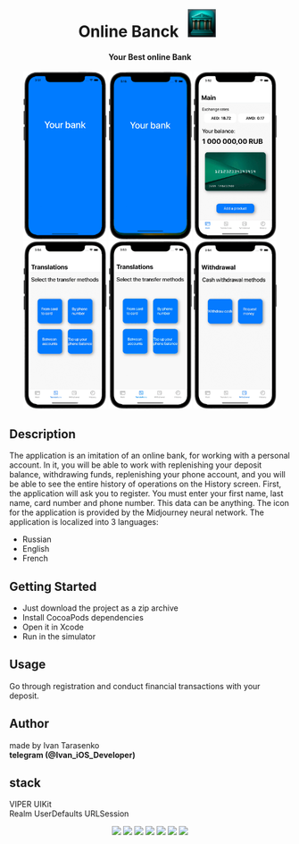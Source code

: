 <div align="center">
<br>
<h1>Online Banck <img src="/Preview/icon.png" width="50" height="50" hspace="10"/></h1> 
</div>

<div align="center">
<h4>Your Best online Bank</h4>
</div>

<p align="center">
<img src="/Preview/launchScreen.png" width="149" height="300"/>
<img src="/Preview/registration.gif" width="149" height="300"/>
<img src="/Preview/main.gif" width="149" height="300"/>
<img src="/Preview/translations.gif" width="149" height="300"/>
<img src="/Preview/withdrawalPhone.gif" width="149" height="300"/>
<img src="/Preview/withdrawal.gif" width="149" height="300"/>
</p>

## Description
The application is an imitation of an online bank, for working with a personal account.
In it, you will be able to work with replenishing your deposit balance, withdrawing funds, replenishing your phone account, and you will be able to see the entire history of operations on the History screen.
First, the application will ask you to register. You must enter your first name, last name, card number and phone number. This data can be anything.
The icon for the application is provided by the Midjourney neural network.
The application is localized into 3 languages:
- Russian
- English
- French

## Getting Started
- Just download the project as a zip archive
- Install CocoaPods dependencies
- Open it in Xcode
- Run in the simulator

## Usage
Go through registration and conduct financial transactions with your deposit.

## Author
made by Ivan Tarasenko  
**telegram (@Ivan_iOS_Developer)**

## stack
VIPER 
UIKit  
Realm
UserDefaults
URLSession

<p align="center">
<a href="https://github.com/realm/SwiftLint" alt="SwiftLint badge">
<img src="https://img.shields.io/badge/CodeStyle-SwiftLint-blueviolet"></a>
<a href="https://github.com/Ivan-Tarasenko/Online_Bank/blob/main/LICENSE.txt">
<img src="https://img.shields.io/badge/license-MIT-green?style=flat"></a>
<a><img src="https://img.shields.io/github/commit-activity/y/Ivan-Tarasenko/Online_Bank"></a>
<a><img src="https://img.shields.io/github/directory-file-count/Ivan-Tarasenko/Online_Bank"></a>
<a><img src="https://img.shields.io/github/repo-size/Ivan-Tarasenko/Online_Bank"></a>
<a><img src="https://img.shields.io/github/issues-pr-closed/Ivan-Tarasenko/Online_Bank?color=yellowgreen"></a>
<a><img src="https://img.shields.io/badge/language-Swift%205-orange.svg"></a>
</p>

